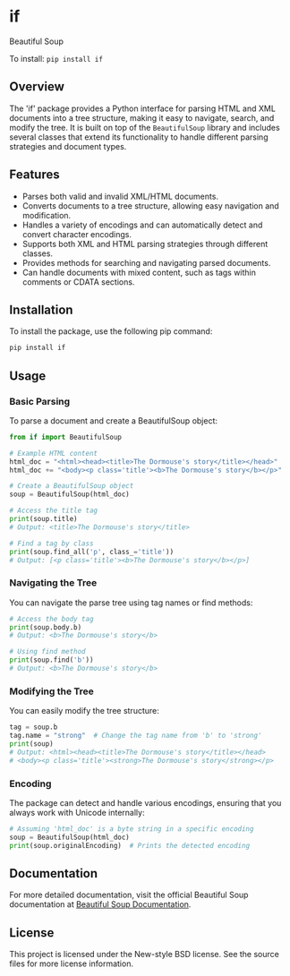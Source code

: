 # if
Beautiful Soup

To install:	```pip install if```

## Overview
The 'if' package provides a Python interface for parsing HTML and XML documents into a tree structure, making it easy to navigate, search, and modify the tree. It is built on top of the `BeautifulSoup` library and includes several classes that extend its functionality to handle different parsing strategies and document types.

## Features
- Parses both valid and invalid XML/HTML documents.
- Converts documents to a tree structure, allowing easy navigation and modification.
- Handles a variety of encodings and can automatically detect and convert character encodings.
- Supports both XML and HTML parsing strategies through different classes.
- Provides methods for searching and navigating parsed documents.
- Can handle documents with mixed content, such as tags within comments or CDATA sections.

## Installation
To install the package, use the following pip command:
```bash
pip install if
```

## Usage

### Basic Parsing
To parse a document and create a BeautifulSoup object:
```python
from if import BeautifulSoup

# Example HTML content
html_doc = "<html><head><title>The Dormouse's story</title></head>"
html_doc += "<body><p class='title'><b>The Dormouse's story</b></p>"

# Create a BeautifulSoup object
soup = BeautifulSoup(html_doc)

# Access the title tag
print(soup.title)
# Output: <title>The Dormouse's story</title>

# Find a tag by class
print(soup.find_all('p', class_='title'))
# Output: [<p class='title'><b>The Dormouse's story</b></p>]
```

### Navigating the Tree
You can navigate the parse tree using tag names or find methods:
```python
# Access the body tag
print(soup.body.b)
# Output: <b>The Dormouse's story</b>

# Using find method
print(soup.find('b'))
# Output: <b>The Dormouse's story</b>
```

### Modifying the Tree
You can easily modify the tree structure:
```python
tag = soup.b
tag.name = "strong"  # Change the tag name from 'b' to 'strong'
print(soup)
# Output: <html><head><title>The Dormouse's story</title></head>
# <body><p class='title'><strong>The Dormouse's story</strong></p>
```

### Encoding
The package can detect and handle various encodings, ensuring that you always work with Unicode internally:
```python
# Assuming 'html_doc' is a byte string in a specific encoding
soup = BeautifulSoup(html_doc)
print(soup.originalEncoding)  # Prints the detected encoding
```

## Documentation
For more detailed documentation, visit the official Beautiful Soup documentation at [Beautiful Soup Documentation](http://www.crummy.com/software/BeautifulSoup/documentation.html).

## License
This project is licensed under the New-style BSD license. See the source files for more license information.